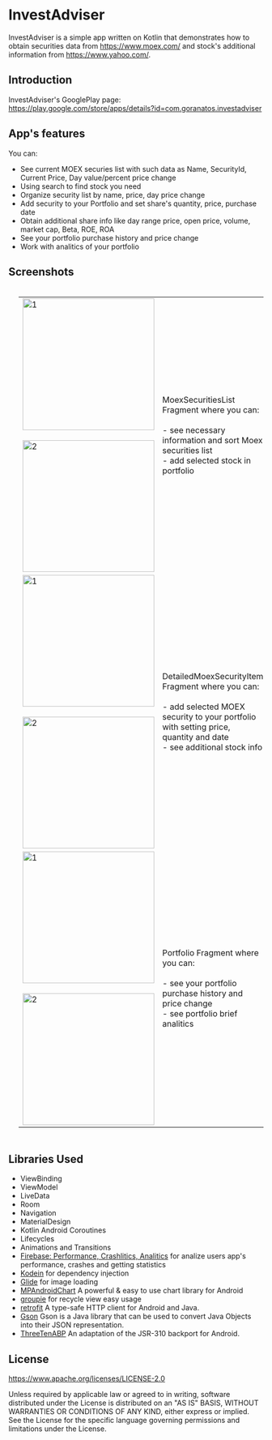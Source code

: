 InvestAdviser
=============

InvestAdviser is a simple app written on Kotlin that demonstrates how to obtain securities data from 
https://www.moex.com/ and stock's additional information from https://www.yahoo.com/. 

Introduction
------------

InvestAdviser's GooglePlay page: https://play.google.com/store/apps/details?id=com.goranatos.investadviser

App's features
------------
You can:
* See current MOEX securies list with such data as Name, SecurityId, Current Price, Day value/percent price change
* Using search to find stock you need
* Organize security list by name, price, day price change
* Add security to your Portfolio and set share's quantity, price, purchase date
* Obtain additional share info like day range price, open price, volume, market cap, Beta, ROE, ROA
* See your portfolio purchase history and price change
* Work with analitics of your portfolio 

Screenshots
-----------

<table style="padding:20px">
  <tr>
    <td>
      <img src="screenshots/moex_sec_list.png"  alt="1" width = 260px>
      &nbsp;&nbsp;&nbsp;&nbsp;
      <img src="screenshots/moex_sorting_options.png" alt="2" width = 260px >
    </td>
    <td width="30%">
      MoexSecuritiesList Fragment where you can:<br><br>
      - see necessary information and sort Moex securities list<br>
      - add selected stock in portfolio</td>
  </tr>
  
   <tr>
    <td>
      <img src="screenshots/add_sec.png"  alt="1" width = 260px>
      &nbsp;&nbsp;&nbsp;&nbsp;
      <img src="screenshots/sec_detailed_info.png" alt="2" width = 260px >
    </td>
    <td width="30%">
      DetailedMoexSecurityItem Fragment where you can: <br><br>
      - add selected MOEX security to your portfolio with setting price, quantity and date <br>
      - see additional stock info</td>
  </tr>
  
  <tr>
    <td>
      <img src="screenshots/user_portfolio.png"  alt="1" width = 260px>
      &nbsp;&nbsp;&nbsp;&nbsp;
      <img src="screenshots/portfolio_analitics.png" alt="2" width = 260px >
    </td>
    <td width="30%">
      Portfolio Fragment where you can:<br><br> 
      - see your portfolio purchase history and price change<br>
      - see portfolio brief analitics<br>
    </td>
  </tr>
  
</table>
  
Libraries Used
--------------
* ViewBinding
* ViewModel
* LiveData
* Room
* Navigation
* MaterialDesign
* Kotlin Android Coroutines
* Lifecycles
* Animations and Transitions
* [Firebase: Performance, Crashlitics, Analitics][0] for analize users app's performance, crashes and getting statistics
* [Kodein][1] for dependency injection
* [Glide][2] for image loading
* [MPAndroidChart][3] A powerful & easy to use chart library for Android 
* [groupie][7] for recycle view easy usage
* [retrofit][8] A type-safe HTTP client for Android and Java.
* [Gson][9] Gson is a Java library that can be used to convert Java Objects into their JSON representation.
* [ThreeTenABP][10] An adaptation of the JSR-310 backport for Android.

[0]: https://firebase.google.com/
[1]: https://github.com/Kodein-Framework/Kodein-DI
[2]: https://bumptech.github.io/glide/
[3]: https://github.com/PhilJay/MPAndroidChart
[7]: https://github.com/lisawray/groupie
[8]: https://github.com/square/retrofit
[9]: https://github.com/google/gson
[10]: https://github.com/JakeWharton/ThreeTenABP

License
-------

  https://www.apache.org/licenses/LICENSE-2.0

Unless required by applicable law or agreed to in writing, software
distributed under the License is distributed on an "AS IS" BASIS, WITHOUT
WARRANTIES OR CONDITIONS OF ANY KIND, either express or implied.  See the
License for the specific language governing permissions and limitations under
the License.
